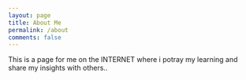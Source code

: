 ```yaml
---
layout: page
title: About Me 
permalink: /about
comments: false
---
```


This is a page for me on the INTERNET where i potray my learning and share my insights with others.. 


